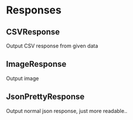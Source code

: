 Responses
=========

## CSVResponse

Output CSV response from given data

## ImageResponse

Output image

## JsonPrettyResponse

Output normal json response, just more readable..
